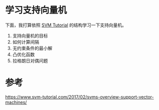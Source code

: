 # 学习支持向量机
下面，我打算依照 [SVM Tutorial](https://www.svm-tutorial.com/2017/02/svms-overview-support-vector-machines/) 的结构学习一下支持向量机。

1. 支持向量机的目标
2. 如何计算间隔
3. 无约束条件的最小解
4. 凸优化函数
5. 拉格朗日对偶问题

# 参考
https://www.svm-tutorial.com/2017/02/svms-overview-support-vector-machines/
